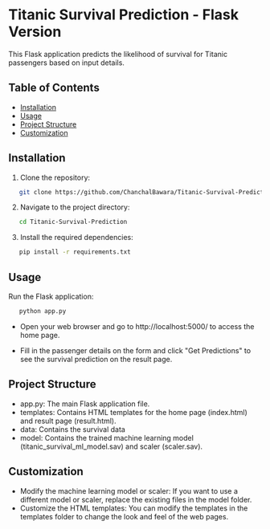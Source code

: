# Titanic Survival Prediction - Flask Version

This Flask application predicts the likelihood of survival for Titanic passengers based on input details.

## Table of Contents
  - [Installation](#installation)
  - [Usage](#usage)
  - [Project Structure](#project-structure)
  - [Customization](#customization)

## Installation

1. Clone the repository:

```bash
   git clone https://github.com/ChanchalBawara/Titanic-Survival-Prediction.git
```

2. Navigate to the project directory:

```bash
   cd Titanic-Survival-Prediction
```

3. Install the required dependencies:

```bash
   pip install -r requirements.txt
```

## Usage

Run the Flask application:

```bash
   python app.py
```

- Open your web browser and go to http://localhost:5000/ to access the home page.

- Fill in the passenger details on the form and click "Get Predictions" to see the survival prediction on the result page.

## Project Structure

- app.py: The main Flask application file.
- templates: Contains HTML templates for the home page (index.html) and result page (result.html).
- data: Contains the survival data
- model: Contains the trained machine learning model (titanic_survival_ml_model.sav) and scaler (scaler.sav).

## Customization

- Modify the machine learning model or scaler: If you want to use a different model or scaler, replace the existing files in the model folder.
- Customize the HTML templates: You can modify the templates in the templates folder to change the look and feel of the web pages.
